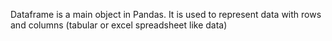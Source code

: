 Dataframe is a main object in Pandas. It is used to represent data with rows and columns (tabular or excel spreadsheet like data)